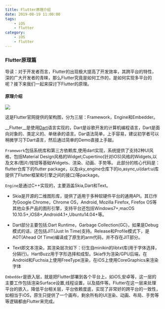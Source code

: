 ```yaml
---
title: Flutter原理介绍
date: 2019-08-19 11:00:00
tags: 
    - iOS
    - flutter
category:
    - iOS
    - flutter
---
```


### Flutter原理篇


导读：对于开发者而言，Flutter的出现极大提高了开发效率，其跨平台的特性，深的广大开发者的青睐，那么Flutter究竟是如何工作的，是如何实现多平台的呢？接下来我们一起来探讨下Flutter的原理。


<!--[TOC]-->

#### 原理介绍

![](/image/flutter_theory.jpg)

这是Flutter官网提供的架构图，分为三层：Framework，Engine和Embedder。

__Flutter__是使用[Dart](https://baike.baidu.com/item/DART/22500518?fr=aladdin)语言实现的，Dart是谷歌开发的计算机编程语言，Dart是面向对象的、类定义的、单继承的语言。Dar语法简单，上手容易，建议初学者可以稍微学习下Dart语言，然后通过简单的Demo直接上手敲。

`Framework`包括系统库和第三方依赖库,使用dart实现，系统提供了支持2种UI风格，包括Material Design风格的Widget,Cupertino(针对iOS)风格的Widgets,以及文本/图片/按钮等基础Widgets、渲染、动画、手势等。
此部分的核心代码是：flutter仓库下的flutter package，以及sky_engine仓库下的io,async,ui(dart:ui库提供了Flutter框架和引擎之间的接口)等package。

`Engine`是通过C++实现的，主要涵盖Skia,Dart和Text。

* Skia是开源的二维图形库，提供了适用于多种软硬件平台的通用API。其已作为Google Chrome，Chrome OS，Android, Mozilla Firefox, Firefox OS等其他众多产品的图形引擎，支持平台还包括Windows7+,macOS 10.10.5+,iOS8+,Android4.1+,Ubuntu14.04+等。

* Dart部分主要包括:Dart Runtime，Garbage Collection(GC)，如果是Debug模式的话，还包括JIT(Just In Time)支持。Release和Profile模式下，是AOT(Ahead Of Time)编译成了原生的arm代码，并不存在JIT部分。
    

* Text即文本渲染，其渲染层次如下：衍生自minikin的libtxt库(用于字体选择，分隔行)。HartBuzz用于字形选择和成型。Skia作为渲染/GPU后端，在Android和Fuchsia上使用FreeType渲染，在iOS上使用CoreGraphics来渲染字体


`Embedder`是嵌入层，就是把Flutter部署到各个平台上，如iOS,安卓等，这一层的主要工作包括渲染Surface设置,线程设置，以及插件等。Flutter在这一层来处理平台的嵌入，降低平台相关层，平台依赖度底，实现了非常好的跨平台的一致性，如相当于iOS，原生只提供了一个画布，剩余所有的UI渲染、动画、布局、手势等等逻辑都由Flutter来完成。



